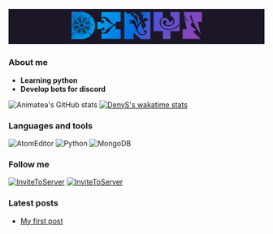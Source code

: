 [![Header](https://github.com/Animatea/Animatea/blob/main/assets/DenyS.gif)]()

### **About me**
- **Learning python**
- **Develop bots for discord**

![Animatea's GitHub stats](https://github-readme-stats.vercel.app/api?username=Animatea&show_icons=true&theme=tokyonight)
[![DenyS's wakatime stats](https://github-readme-stats.vercel.app/api/wakatime?username=denyss&theme=tokyonight)](https://github.com/Animatea/github-readme-stats)

### Languages and tools
![AtomEditor](https://img.shields.io/badge/-Atom-2f3136?style=for-the-badge&logo=Atom&logoColor=white)
![Python](https://img.shields.io/badge/-Python-2f3136?style=for-the-badge&logo=Python)
![MongoDB](https://img.shields.io/badge/-MongoDB-2f3136?style=for-the-badge&logo=MongoDB&logoColor=green)

### Follow me
[![InviteToServer](https://img.shields.io/badge/-invite_to_server-2f3136?style=for-the-badge&logo=Discord)](https://discord.com/invite/KKUFRZCt4f)
[![InviteToServer](https://img.shields.io/badge/-discord_bio-2f3136?style=for-the-badge&logo=icon)](https://discord.bio/p/1117)


### Latest posts
<!-- BLOG-POST-LIST:START -->
- [My first post](https://dev.to/animatea/my-first-post-1jn0)
<!-- BLOG-POST-LIST:END -->
